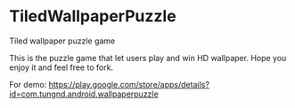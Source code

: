 # TiledWallpaperPuzzle
Tiled wallpaper puzzle game

This is the puzzle game that let users play and win HD wallpaper.
Hope you enjoy it and feel free to fork.

For demo: https://play.google.com/store/apps/details?id=com.tungnd.android.wallpaperpuzzle
